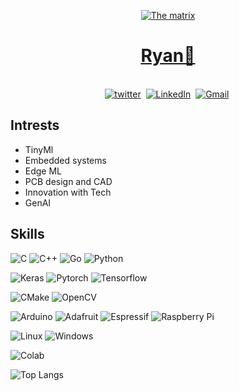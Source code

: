 
<p align="center">
<a href=""><img src="https://media.giphy.com/media/WoD6JZnwap6s8/giphy.gif" alt="The matrix"/></p>
  <h1 align="center"><b>Ryan🤖</b></h1>

  <p align="center">
<br>
<a href="https://twitter.com/r_y_a_n_KE"><img src="https://img.shields.io/badge/Twitter-1DA1F2?style=for-the-badge&logo=twitter&logoColor=white" alt="twitter" /></a>&nbsp;
<a href="https://www.linkedin.com/in/ryan-kiprotich-0086b622a/"><img src="https://img.shields.io/badge/linkedin-%230077B5.svg?&style=for-the-badge&logo=linkedin&logoColor=white" alt="LinkedIn" /></a>&nbsp;
<a href="mailto:ryankiprotich42@gmail.com?subject=Hello Ryan"><img src="https://img.shields.io/badge/gmail-%23D14836.svg?&style=for-the-badge&logo=gmail&logoColor=white" alt="Gmail"/></a>&nbsp;</p>

## Intrests
  - TinyMl
  - Embedded systems
  - Edge ML
  - PCB design and CAD
  - Innovation with Tech
  - GenAI


## Skills

![C](https://img.shields.io/badge/c-%2300599C.svg?style=for-the-badge&logo=c&logoColor=white)
![C++](https://img.shields.io/badge/c++-%2300599C.svg?style=for-the-badge&logo=c%2B%2B&logoColor=white)
![Go](https://img.shields.io/badge/Go-00ADD8?style=for-the-badge&logo=go&logoColor=white)
![Python](https://img.shields.io/badge/python-3670A0?style=for-the-badge&logo=python&logoColor=ffdd54)


![Keras](https://img.shields.io/badge/Keras-FF0000?style=for-the-badge&logo=keras&logoColor=white)
![Pytorch](https://img.shields.io/badge/PyTorch-EE4C2C?style=for-the-badge&logo=pytorch&logoColor=white)
![Tensorflow](https://img.shields.io/badge/TensorFlow-FF6F00?style=for-the-badge&logo=tensorflow&logoColor=white)


![CMake](https://img.shields.io/badge/CMake-%23008FBA.svg?style=for-the-badge&logo=cmake&logoColor=white)
![OpenCV](https://img.shields.io/badge/opencv-%23white.svg?style=for-the-badge&logo=opencv&logoColor=white)

![Arduino](https://img.shields.io/badge/-Arduino-00979D?style=for-the-badge&logo=Arduino&logoColor=white)
![Adafruit](https://img.shields.io/badge/adafruit-000000?style=for-the-badge&logo=adafruit&logoColor=white)
![Espressif](https://img.shields.io/badge/espressif-E7352C.svg?style=for-the-badge&logo=espressif&logoColor=white)
![Raspberry Pi](https://img.shields.io/badge/-RaspberryPi-C51A4A?style=for-the-badge&logo=Raspberry-Pi)


![Linux](https://img.shields.io/badge/Linux-FCC624?style=for-the-badge&logo=linux&logoColor=black)
![Windows](https://img.shields.io/badge/Windows-0078D6?style=for-the-badge&logo=windows&logoColor=white)

![Colab](https://img.shields.io/badge/Colab-F9AB00?style=for-the-badge&logo=googlecolab&color=525252)

![Top Langs](https://github-readme-stats.vercel.app/api/top-langs/?username=Ryan-py&show_icons=true&theme=github_dark)

